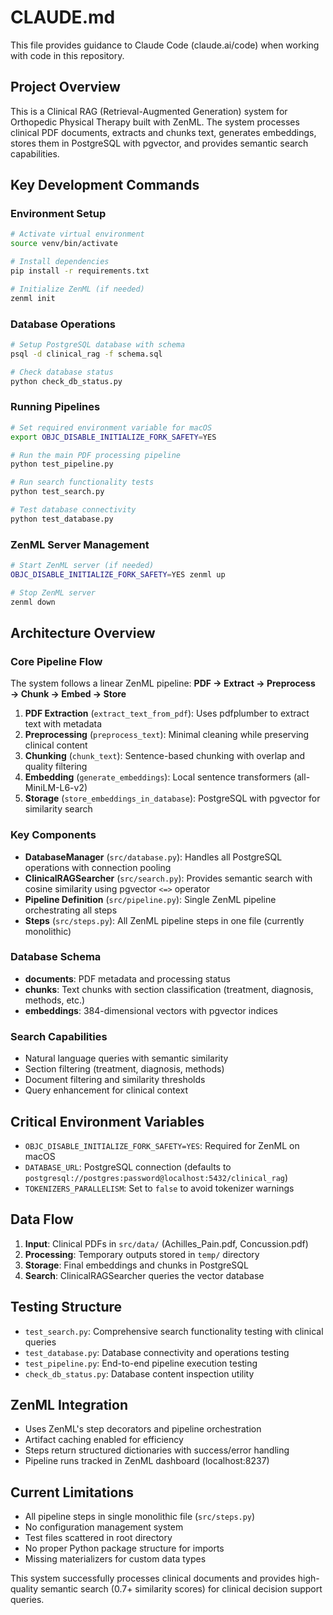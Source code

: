 # CLAUDE.md

This file provides guidance to Claude Code (claude.ai/code) when working with code in this repository.

## Project Overview

This is a Clinical RAG (Retrieval-Augmented Generation) system for Orthopedic Physical Therapy built with ZenML. The system processes clinical PDF documents, extracts and chunks text, generates embeddings, stores them in PostgreSQL with pgvector, and provides semantic search capabilities.

## Key Development Commands

### Environment Setup
```bash
# Activate virtual environment
source venv/bin/activate

# Install dependencies
pip install -r requirements.txt

# Initialize ZenML (if needed)
zenml init
```

### Database Operations
```bash
# Setup PostgreSQL database with schema
psql -d clinical_rag -f schema.sql

# Check database status
python check_db_status.py
```

### Running Pipelines
```bash
# Set required environment variable for macOS
export OBJC_DISABLE_INITIALIZE_FORK_SAFETY=YES

# Run the main PDF processing pipeline
python test_pipeline.py

# Run search functionality tests  
python test_search.py

# Test database connectivity
python test_database.py
```

### ZenML Server Management
```bash
# Start ZenML server (if needed)
OBJC_DISABLE_INITIALIZE_FORK_SAFETY=YES zenml up

# Stop ZenML server
zenml down
```

## Architecture Overview

### Core Pipeline Flow
The system follows a linear ZenML pipeline: **PDF → Extract → Preprocess → Chunk → Embed → Store**

1. **PDF Extraction** (`extract_text_from_pdf`): Uses pdfplumber to extract text with metadata
2. **Preprocessing** (`preprocess_text`): Minimal cleaning while preserving clinical content
3. **Chunking** (`chunk_text`): Sentence-based chunking with overlap and quality filtering
4. **Embedding** (`generate_embeddings`): Local sentence transformers (all-MiniLM-L6-v2)
5. **Storage** (`store_embeddings_in_database`): PostgreSQL with pgvector for similarity search

### Key Components

- **DatabaseManager** (`src/database.py`): Handles all PostgreSQL operations with connection pooling
- **ClinicalRAGSearcher** (`src/search.py`): Provides semantic search with cosine similarity using pgvector `<=>` operator
- **Pipeline Definition** (`src/pipeline.py`): Single ZenML pipeline orchestrating all steps
- **Steps** (`src/steps.py`): All ZenML pipeline steps in one file (currently monolithic)

### Database Schema
- **documents**: PDF metadata and processing status
- **chunks**: Text chunks with section classification (treatment, diagnosis, methods, etc.)
- **embeddings**: 384-dimensional vectors with pgvector indices

### Search Capabilities
- Natural language queries with semantic similarity
- Section filtering (treatment, diagnosis, methods)
- Document filtering and similarity thresholds
- Query enhancement for clinical context

## Critical Environment Variables

- `OBJC_DISABLE_INITIALIZE_FORK_SAFETY=YES`: Required for ZenML on macOS
- `DATABASE_URL`: PostgreSQL connection (defaults to `postgresql://postgres:password@localhost:5432/clinical_rag`)
- `TOKENIZERS_PARALLELISM`: Set to `false` to avoid tokenizer warnings

## Data Flow

1. **Input**: Clinical PDFs in `src/data/` (Achilles_Pain.pdf, Concussion.pdf)
2. **Processing**: Temporary outputs stored in `temp/` directory
3. **Storage**: Final embeddings and chunks in PostgreSQL
4. **Search**: ClinicalRAGSearcher queries the vector database

## Testing Structure

- `test_search.py`: Comprehensive search functionality testing with clinical queries
- `test_database.py`: Database connectivity and operations testing
- `test_pipeline.py`: End-to-end pipeline execution testing
- `check_db_status.py`: Database content inspection utility

## ZenML Integration

- Uses ZenML's step decorators and pipeline orchestration
- Artifact caching enabled for efficiency
- Steps return structured dictionaries with success/error handling
- Pipeline runs tracked in ZenML dashboard (localhost:8237)

## Current Limitations

- All pipeline steps in single monolithic file (`src/steps.py`)
- No configuration management system
- Test files scattered in root directory
- No proper Python package structure for imports
- Missing materializers for custom data types

This system successfully processes clinical documents and provides high-quality semantic search (0.7+ similarity scores) for clinical decision support queries.